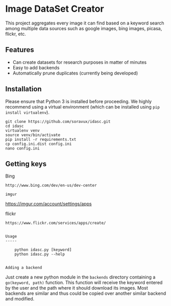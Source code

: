 Image DataSet Creator
=====================

This project aggregates every image it can find based on a keyword search among
multiple data sources such as google images, bing images, picasa, flickr, etc.

Features
--------

* Can create datasets for research purposes in matter of minutes
* Easy to add backends
* Automatically prune duplicates (currently being developed)


Installation
------------

Please ensure that Python 3 is installed before proceeding. We highly
recommend using a virtual environment (which can be installed using 
`pip install virtualenv`).

    git clone https://github.com/soravux/idasc.git
    cd idasc
    virtualenv venv
    source venv/bin/activate
    pip install -r requirements.txt
    cp config.ini.dist config.ini
    nano config.ini


Getting keys
------------

Bing
~~~~
http://www.bing.com/dev/en-us/dev-center

imgur
~~~~~
https://imgur.com/account/settings/apps

flickr
~~~~~~
https://www.flickr.com/services/apps/create/


Usage
-----

    python idasc.py [keyword]
    python idasc.py --help


Adding a backend
~~~~~~~~~~~~~~~~

Just create a new python module in the `backends` directory containing a
`go(keyword, path)` function. This function will receive the keyword entered
by the user and the path where it should download its images. Most backends are
similar and thus could be copied over another similar backend and modified. 

